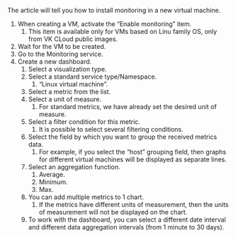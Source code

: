 The article will tell you how to install monitoring in a new virtual machine.

1. When creating a VM, activate the “Enable monitoring” item.
    1. This item is available only for VMs based on Linu family OS, only from VK CLoud public images.
2. Wait for the VM to be created.
3. Go to the Monitoring service.
4. Create a new dashboard.
    1. Select a visualization type.
    2. Select a standard service type/Namespace.
        1. “Linux virtual machine”.
    3. Select a metric from the list.
    4. Select a unit of measure.
        1. For standard metrics, we have already set the desired unit of measure.
    5. Select a filter condition for this metric.
        1. It is possible to select several filtering conditions.
    6. Select the field by which you want to group the received metrics data.
        1. For example, if you select the “host” grouping field, then graphs for different virtual machines will be displayed as separate lines.
    7. Select an aggregation function.
        1. Average.
        2. Minimum.
        3. Max.
    8. You can add multiple metrics to 1 chart.
        1. If the metrics have different units of measurement, then the units of measurement will not be displayed on the chart.
    9. To work with the dashboard, you can select a different date interval and different data aggregation intervals (from 1 minute to 30 days).
